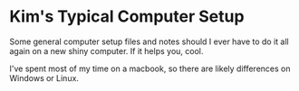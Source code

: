 # Kim's Typical Computer Setup

Some general computer setup files and notes should I ever have to do it all again on a new shiny computer. If it helps you, cool.

I've spent most of my time on a macbook, so there are likely differences on Windows or Linux.
